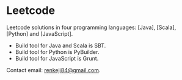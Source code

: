 # Leetcode

Leetcode solutions in four programming languages: [Java], [Scala], [Python] and [JavaScript].

* Build tool for Java and Scala is SBT.
* Build tool for Python is PyBuilder.
* Build tool for JavaScript is Grunt.

Contact email: renkeji84@gmail.com.
